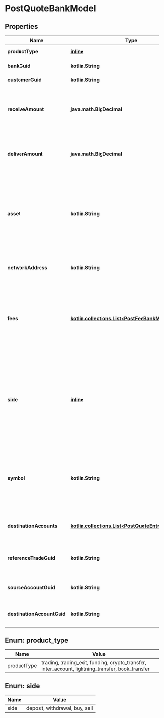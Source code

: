 
# PostQuoteBankModel

## Properties
Name | Type | Description | Notes
------------ | ------------- | ------------- | -------------
**productType** | [**inline**](#ProductType) | The type of product the quote is for. |  [optional]
**bankGuid** | **kotlin.String** | The unique identifier for the bank. |  [optional]
**customerGuid** | **kotlin.String** | The unique identifier for the customer. |  [optional]
**receiveAmount** | **java.math.BigDecimal** | The amount to be received in base units of the currency: currency is \&quot;asset\&quot; for buy and \&quot;counter_asset\&quot; for sell for trade quotes. |  [optional]
**deliverAmount** | **java.math.BigDecimal** | The amount to be delivered in base units of the currency: currency is \&quot;counter_asset\&quot; for buy and \&quot;asset\&quot; for sell for trade quotes. |  [optional]
**asset** | **kotlin.String** | The asset code the quote was requested for. Required when product_type is lightning_transfer, product_type is book_transfer, product_type is funding, product_type is crypto_transfer, or product_type is inter_account. |  [optional]
**networkAddress** | **kotlin.String** | The network address to pay the invoice to. Required when product_type is lightning_transfer. |  [optional]
**fees** | [**kotlin.collections.List&lt;PostFeeBankModel&gt;**](PostFeeBankModel.md) | The custom fees associated with the quote Optional when product_type is lightning_transfer, product_type is funding, product_type is trading, product_type is crypto_transfer, or product_type is trading_exit. |  [optional]
**side** | [**inline**](#Side) | The direction for trade quotes: either &#39;buy&#39; or &#39;sell&#39;. The direction for funding quotes: either &#39;deposit&#39; or &#39;withdrawal&#39;. The direction for crypto transfer quotes: &#39;withdrawal&#39;. Book transfers do not require a side. They are all &#39;deposit&#39;s.  Required when product_type is funding, product_type is trading, or product_type is crypto_transfer. |  [optional]
**symbol** | **kotlin.String** | Symbol the quote is being requested for. Format is \&quot;asset-counter_asset\&quot; in uppercase. See the Symbols API for a complete list of cryptocurrencies supported.  Required when product_type is trading. |  [optional]
**destinationAccounts** | [**kotlin.collections.List&lt;PostQuoteEntryBankModel&gt;**](PostQuoteEntryBankModel.md) | Destination accounts for batch transactions Optional when product_type is crypto_transfer. |  [optional]
**referenceTradeGuid** | **kotlin.String** | The guid of the related trade. Only present on &#x60;exit&#x60; trades. Required when product_type is trading_exit. |  [optional]
**sourceAccountGuid** | **kotlin.String** | The source account&#39;s identifier. Required when product_type is inter_account. |  [optional]
**destinationAccountGuid** | **kotlin.String** | The destination account&#39;s identifier. Required when product_type is inter_account. |  [optional]


<a name="ProductType"></a>
## Enum: product_type
Name | Value
---- | -----
productType | trading, trading_exit, funding, crypto_transfer, inter_account, lightning_transfer, book_transfer


<a name="Side"></a>
## Enum: side
Name | Value
---- | -----
side | deposit, withdrawal, buy, sell



